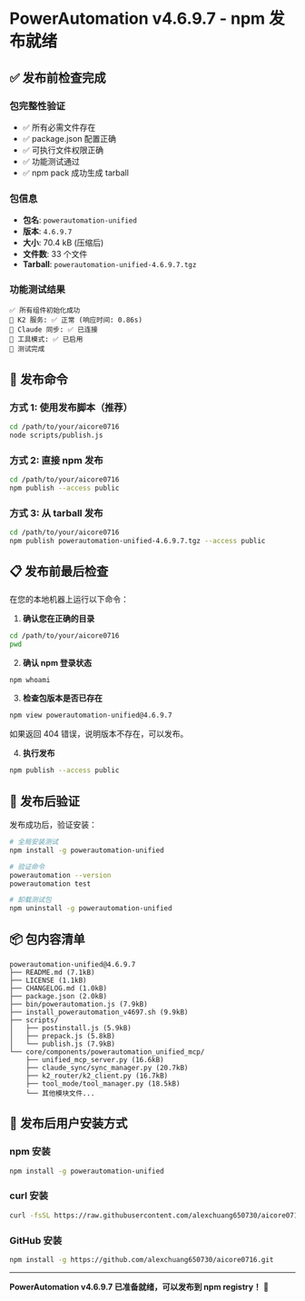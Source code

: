 # PowerAutomation v4.6.9.7 - npm 发布就绪

## ✅ **发布前检查完成**

### **包完整性验证**
- ✅ 所有必需文件存在
- ✅ package.json 配置正确
- ✅ 可执行文件权限正确
- ✅ 功能测试通过
- ✅ npm pack 成功生成 tarball

### **包信息**
- **包名**: `powerautomation-unified`
- **版本**: `4.6.9.7`
- **大小**: 70.4 kB (压缩后)
- **文件数**: 33 个文件
- **Tarball**: `powerautomation-unified-4.6.9.7.tgz`

### **功能测试结果**
```
✅ 所有组件初始化成功
🔄 K2 服务: ✅ 正常 (响应时间: 0.86s)
🔗 Claude 同步: ✅ 已连接
🔧 工具模式: ✅ 已启用
🎉 测试完成
```

## 🚀 **发布命令**

### **方式 1: 使用发布脚本（推荐）**
```bash
cd /path/to/your/aicore0716
node scripts/publish.js
```

### **方式 2: 直接 npm 发布**
```bash
cd /path/to/your/aicore0716
npm publish --access public
```

### **方式 3: 从 tarball 发布**
```bash
cd /path/to/your/aicore0716
npm publish powerautomation-unified-4.6.9.7.tgz --access public
```

## 📋 **发布前最后检查**

在您的本地机器上运行以下命令：

1. **确认您在正确的目录**
```bash
cd /path/to/your/aicore0716
pwd
```

2. **确认 npm 登录状态**
```bash
npm whoami
```

3. **检查包版本是否已存在**
```bash
npm view powerautomation-unified@4.6.9.7
```
如果返回 404 错误，说明版本不存在，可以发布。

4. **执行发布**
```bash
npm publish --access public
```

## 🎯 **发布后验证**

发布成功后，验证安装：

```bash
# 全局安装测试
npm install -g powerautomation-unified

# 验证命令
powerautomation --version
powerautomation test

# 卸载测试包
npm uninstall -g powerautomation-unified
```

## 📦 **包内容清单**

```
powerautomation-unified@4.6.9.7
├── README.md (7.1kB)
├── LICENSE (1.1kB)
├── CHANGELOG.md (1.0kB)
├── package.json (2.0kB)
├── bin/powerautomation.js (7.9kB)
├── install_powerautomation_v4697.sh (9.9kB)
├── scripts/
│   ├── postinstall.js (5.9kB)
│   ├── prepack.js (5.8kB)
│   └── publish.js (7.9kB)
└── core/components/powerautomation_unified_mcp/
    ├── unified_mcp_server.py (16.6kB)
    ├── claude_sync/sync_manager.py (20.7kB)
    ├── k2_router/k2_client.py (16.7kB)
    ├── tool_mode/tool_manager.py (18.5kB)
    └── 其他模块文件...
```

## 🌟 **发布后用户安装方式**

### **npm 安装**
```bash
npm install -g powerautomation-unified
```

### **curl 安装**
```bash
curl -fsSL https://raw.githubusercontent.com/alexchuang650730/aicore0716/main/install_powerautomation_v4697.sh | bash
```

### **GitHub 安装**
```bash
npm install -g https://github.com/alexchuang650730/aicore0716.git
```

---

**PowerAutomation v4.6.9.7 已准备就绪，可以发布到 npm registry！** 🚀

